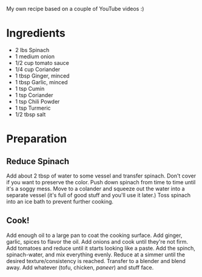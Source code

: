 My own recipe based on a couple of YouTube videos :)

Ingredients
===========

* 2 lbs Spinach
* 1 medium onion
* 1/2 cup tomato sauce
* 1/4 cup Coriander
* 1 tbsp Ginger, minced
* 1 tbsp Garlic, minced
* 1 tsp Cumin
* 1 tsp Coriander
* 1 tsp Chili Powder
* 1 tsp Turmeric
* 1/2 tbsp salt

Preparation
===========

Reduce Spinach
--------------

Add about 2 tbsp of water to some vessel and transfer spinach. Don't cover if you want to preserve the color. Push down spinach from time to time until it's a soggy mess. Move to a colander and squeeze out the water into a separate vessel (it's full of good stuff and you'll use it later.) Toss spinach into an ice bath to prevent further cooking.

Cook!
-----

Add enough oil to a large pan to coat the cooking surface. Add ginger, garlic, spices to flavor the oil. Add onions and cook until they're not firm. Add tomatoes and reduce until it starts looking like a paste. Add the spinch, spinach-water, and mix everything evenly. Reduce at a simmer until the desired texture/consistency is reached. Transfer to a blender and blend away. Add whatever (tofu, chicken, _paneer_) and stuff face.




